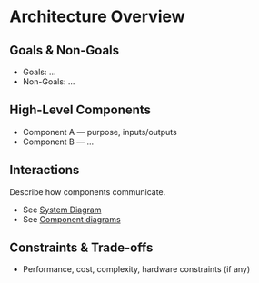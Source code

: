 
# Architecture Overview

## Goals & Non-Goals
- Goals: ...
- Non-Goals: ...

## High-Level Components
- Component A — purpose, inputs/outputs
- Component B — ...

## Interactions
Describe how components communicate.
- See [System Diagram](system_diagram.md)
- See [Component diagrams](component_diagrams/)

## Constraints & Trade-offs
- Performance, cost, complexity, hardware constraints (if any)
